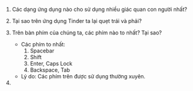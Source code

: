1. Các dạng ứng dụng nào cho sử dụng nhiều giác quan con người nhất?
2. Tại sao trên ứng dụng Tinder ta lại quẹt trái và phải?
3. Trên bàn phím của chúng ta, các phím nào to nhất? Tại sao?
	- Các phím to nhất:
		1. Spacebar
		2. Shift
		3. Enter, Caps Lock
		4. Backspace, Tab
	- Lý do: Các phím trên được sử dụng thường xuyên.



1.